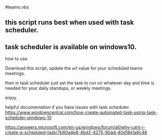 #teams.vbs
## this script runs best when used with task scheduler.
## task scheduler is available on windows10.

how to use

Download this script, update the url value for your scheduled teams meetings.


then in task scheduler just set the task to run on whatever day and time is needed for your daily standups, or weekly meetings.

enjoy.

helpful documentation if you have issues with task scheduler.
https://www.windowscentral.com/how-create-automated-task-using-task-scheduler-windows-10

https://answers.microsoft.com/en-us/windows/forum/all/why-cant-i-create-a-scheduled-task/7b60a4e8-4bd2-4275-90ad-40d18e1a9c46
